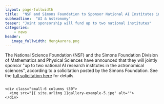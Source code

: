 ```yaml
---
layout: page-fullwidth
title:  "NSF and Simons Foundation to Sponsor National AI Institutes in Astronomy"
subheadline:  "AI & Astronomy"
teaser: "Joint sponsorship will fund up to two national institutes"
categories:
    - news
header:
   image_fullwidth: MengAurora.png
---
```

The National Science Foundation (NSF) and the Simons Foundation Division of Mathematics and Physical Sciences have announced that they will jointly sponsor "up to two national AI research institutes in the astronomical sciences", according to a solicitation posted by the Simons Foundation. See the [full solicitation here](https://www.simonsfoundation.org/grant/nsf-simons-national-artificial-intelligence-ai-research-institutes-in-the-astronomical-sciences/) for details.


<div class="row">
    <div class="small-6 columns t30">
    <img src="{{ site.urlimg }}gallery-example-4.jpg" alt="">
    </div>

    <div class="small-6 columns t30">
      <img src="{{ site.urlimg }}gallery-example-5.jpg" alt="">
    </div>

</div>
